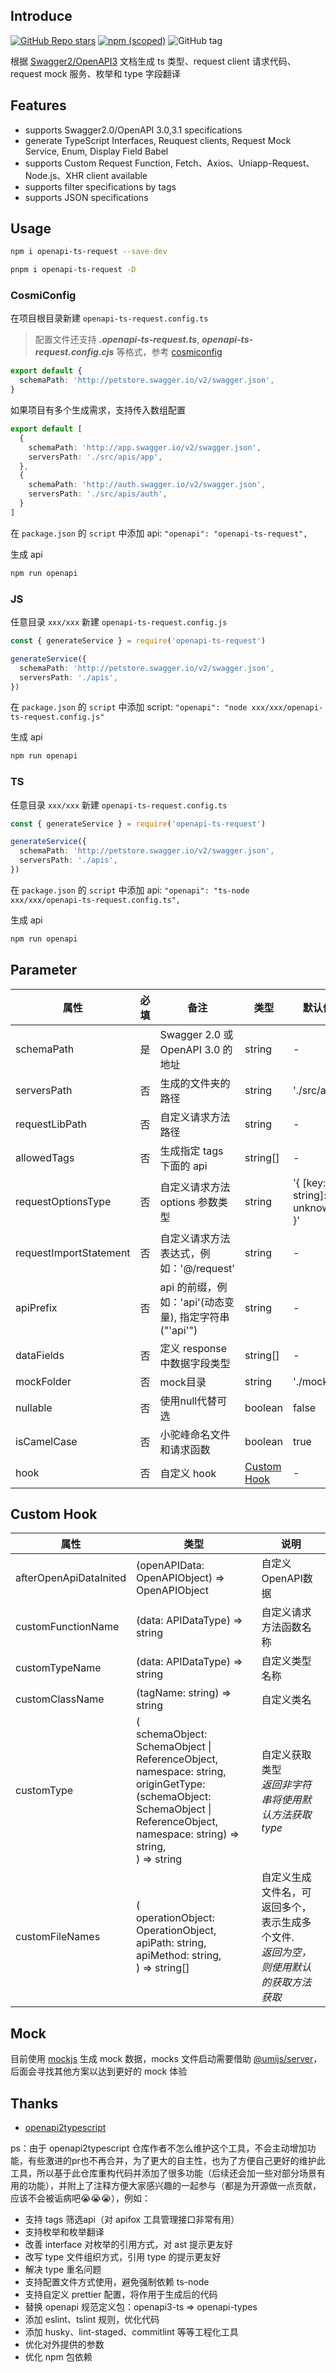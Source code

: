 ## Introduce

[![GitHub Repo stars](https://img.shields.io/github/stars/openapi-ui/openapi-ts-request?style=social)](https://github.com/openapi-ui/openapi-ts-request)
[![npm (scoped)](https://img.shields.io/npm/v/openapi-ts-request)](https://www.npmjs.com/package/openapi-ts-request)
![GitHub tag](https://img.shields.io/github/v/tag/openapi-ui/openapi-ts-request?include_prereleases)

根据 [Swagger2/OpenAPI3](https://swagger.io/blog/news/whats-new-in-openapi-3-0/) 文档生成 ts 类型、request client 请求代码、request mock 服务、枚举和 type 字段翻译

## Features

* supports Swagger2.0/OpenAPI 3.0,3.1 specifications
* generate TypeScript Interfaces, Reuquest clients, Request Mock Service, Enum, Display Field Babel
* supports Custom Request Function, Fetch、Axios、Uniapp-Request、Node.js、XHR client available
* supports filter specifications by tags
* supports JSON specifications

## Usage

```bash
npm i openapi-ts-request --save-dev

pnpm i openapi-ts-request -D
```

### CosmiConfig

在项目根目录新建 ```openapi-ts-request.config.ts``` 
> 配置文件还支持 ***.openapi-ts-request.ts***, ***openapi-ts-request.config.cjs*** 等格式，参考 [cosmiconfig](https://github.com/cosmiconfig/cosmiconfig?tab=readme-ov-file#cosmiconfig)

```ts
export default {
  schemaPath: 'http://petstore.swagger.io/v2/swagger.json',
}
```

如果项目有多个生成需求，支持传入数组配置

```ts
export default [
  {
    schemaPath: 'http://app.swagger.io/v2/swagger.json',
    serversPath: './src/apis/app',
  },
  {
    schemaPath: 'http://auth.swagger.io/v2/swagger.json',
    serversPath: './src/apis/auth',
  }
]
```

在 ```package.json``` 的 ```script``` 中添加 api: ```"openapi": "openapi-ts-request",```

生成 api

```bash
npm run openapi
```

### JS

任意目录 ```xxx/xxx``` 新建 ```openapi-ts-request.config.js```

```ts
const { generateService } = require('openapi-ts-request')

generateService({
  schemaPath: 'http://petstore.swagger.io/v2/swagger.json',
  serversPath: './apis',
})
```

在 ```package.json``` 的 ```script``` 中添加 script: ```"openapi": "node xxx/xxx/openapi-ts-request.config.js"```

生成 api

```bash
npm run openapi
```

### TS

任意目录 ```xxx/xxx``` 新建 ```openapi-ts-request.config.ts```

```ts
const { generateService } = require('openapi-ts-request')

generateService({
  schemaPath: 'http://petstore.swagger.io/v2/swagger.json',
  serversPath: './apis',
})
```

在 ```package.json``` 的 ```script``` 中添加 api: ```"openapi": "ts-node xxx/xxx/openapi-ts-request.config.ts",```

生成 api
```bash
npm run openapi
```

## Parameter

|  属性   | 必填  | 备注 | 类型 | 默认值 |
|  ----  | ----  |  ----  |  ----  | - |
| schemaPath  | 是 | Swagger 2.0 或 OpenAPI 3.0 的地址 | string | - |
| serversPath  | 否 | 生成的文件夹的路径 | string | './src/apis' |
| requestLibPath  | 否 | 自定义请求方法路径 | string | - |
| allowedTags  | 否 | 生成指定 tags 下面的 api | string[] | - |
| requestOptionsType  | 否 | 自定义请求方法 options 参数类型 | string | '{ [key: string]: unknown }' |
| requestImportStatement  | 否 | 自定义请求方法表达式，例如：'@/request' | string | - |
| apiPrefix  | 否 | api 的前缀，例如：'api'(动态变量), 指定字符串("'api'") | string | - |
| dataFields | 否 | 定义 response 中数据字段类型 | string[] | - |
| mockFolder  | 否 | mock目录 | string | './mocks' |
| nullable | 否 | 使用null代替可选 | boolean | false |
| isCamelCase | 否 | 小驼峰命名文件和请求函数 | boolean | true |
| hook | 否 | 自定义 hook | [Custom Hook](#Custom-Hook) | - |

## Custom Hook

| 属性           | 类型 | 说明               |
| -------------- | ---- | ------------------ |
| afterOpenApiDataInited | (openAPIData: OpenAPIObject) => OpenAPIObject  | 自定义OpenAPI数据 |
| customFunctionName | (data: APIDataType) => string   | 自定义请求方法函数名称 |
| customTypeName | (data: APIDataType) => string | 自定义类型名称 |
| customClassName | (tagName: string) => string  | 自定义类名 |
| customType | (<br>schemaObject: SchemaObject \| ReferenceObject,<br>namespace: string,<br>originGetType:(schemaObject: SchemaObject \| ReferenceObject, namespace: string) => string,<br>) => string  | 自定义获取类型 <br> *返回非字符串将使用默认方法获取type* |
| customFileNames |  (<br>operationObject: OperationObject,<br>apiPath: string,<br>apiMethod: string,<br>) => string[]   | 自定义生成文件名，可返回多个，表示生成多个文件. <br> *返回为空，则使用默认的获取方法获取* |

## Mock

目前使用 [mockjs](http://mockjs.com) 生成 mock 数据，mocks 文件启动需要借助 [@umijs/server](https://umijs.org/docs/guides/mock)，后面会寻找其他方案以达到更好的 mock 体验

## Thanks

- [openapi2typescript](https://github.com/chenshuai2144/openapi2typescript)

ps：由于 openapi2typescript 仓库作者不怎么维护这个工具，不会主动增加功能，有些激进的pr也不再合并，为了更大的自主性，也为了方便自己更好的维护此工具，所以基于此仓库重构代码并添加了很多功能（后续还会加一些对部分场景有用的功能），并附上了注释方便大家感兴趣的一起参与（都是为开源做一点贡献，应该不会被诟病吧😭😭😭），例如：
* 支持 tags 筛选api（对 apifox 工具管理接口非常有用）
* 支持枚举和枚举翻译
* 改善 interface 对枚举的引用方式，对 ast 提示更友好
* 改写 type 文件组织方式，引用 type 的提示更友好
* 解决 type 重名问题
* 支持配置文件方式使用，避免强制依赖 ts-node
* 支持自定义 prettier 配置，将作用于生成后的代码
* 替换 openapi 规范定义包：openapi3-ts => openapi-types
* 添加 eslint、tslint 规则，优化代码
* 添加 husky、lint-staged、commitlint 等等工程化工具
* 优化对外提供的参数
* 优化 npm 包依赖